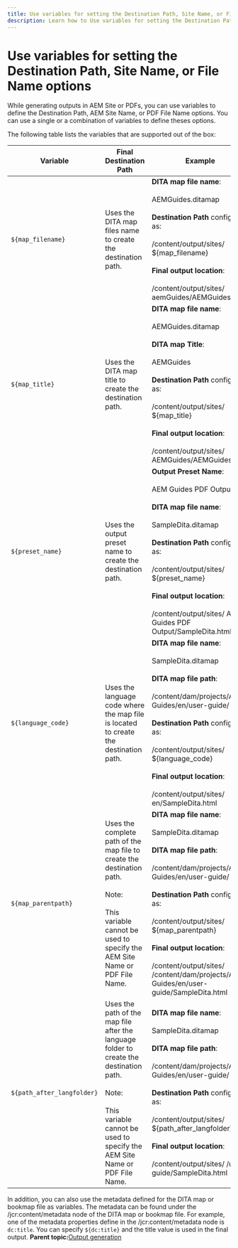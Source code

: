 ```yaml
---
title: Use variables for setting the Destination Path, Site Name, or File Name options
description: Learn how to Use variables for setting the Destination Path, Site Name, or File Name options
---
```


# Use variables for setting the Destination Path, Site Name, or File Name options


While generating outputs in AEM Site or PDFs, you can use variables to define the Destination Path, AEM Site Name, or PDF File Name options. You can use a single or a combination of variables to define theses options.

The following table lists the variables that are supported out of the box:

| Variable | Final Destination Path | Example |
| --- | --- | --- |
| `${map_filename}` | Uses the DITA map files name to create the destination path. | **DITA map file name**:<br><br>AEMGuides.ditamap<br><br>**Destination Path** configured as:<br><br>/content/output/sites/ ${map_filename}<br><br>**Final output location**:<br><br>/content/output/sites/ aemGuides/AEMGuides.html |
| `${map_title}` | Uses the DITA map title to create the destination path. | **DITA map file name**:<br><br>AEMGuides.ditamap<br><br>**DITA map Title**:<br><br>AEMGuides<br><br>**Destination Path** configured as:<br><br>/content/output/sites/ ${map_title}<br><br>**Final output location**:<br><br>/content/output/sites/ AEMGuides/AEMGuides.html |
| `${preset_name}` | Uses the output preset name to create the destination path. | **Output Preset Name**:<br><br>AEM Guides PDF Output<br><br>**DITA map file name**:<br><br>SampleDita.ditamap<br><br>**Destination Path** configured as:<br><br>/content/output/sites/ ${preset_name}<br><br>**Final output location**:<br><br>/content/output/sites/ AEM Guides PDF Output/SampleDita.html |
| `${language_code}` | Uses the language code where the map file is located to create the destination path. | **DITA map file name**:<br><br>SampleDita.ditamap<br><br>**DITA map file path**:<br><br>/content/dam/projects/AEM-Guides/en/user-guide/<br><br>**Destination Path** configured as:<br><br>/content/output/sites/ ${language_code}<br><br>**Final output location**:<br><br>/content/output/sites/ en/SampleDita.html |
| `${map_parentpath}` | Uses the complete path of the map file to create the destination path.<br><br>Note:<br><br>This variable cannot be used to specify the AEM Site Name or PDF File Name. | **DITA map file name**:<br><br>SampleDita.ditamap<br><br>**DITA map file path**:<br><br>/content/dam/projects/AEM-Guides/en/user-guide/<br><br>**Destination Path** configured as:<br><br>/content/output/sites/ ${map_parentpath}<br><br>**Final output location**:<br><br>/content/output/sites/ /content/dam/projects/AEM-Guides/en/user-guide/SampleDita.html |
| `${path_after_langfolder}` | Uses the path of the map file after the language folder to create the destination path.<br><br>Note:<br><br>This variable cannot be used to specify the AEM Site Name or PDF File Name. | **DITA map file name**:<br><br>SampleDita.ditamap<br><br>**DITA map file path**:<br><br>/content/dam/projects/AEM-Guides/en/user-guide/<br><br>**Destination Path** configured as:<br><br>/content/output/sites/ ${path\_after\_langfolder}<br><br>**Final output location**:<br><br>/content/output/sites/ /user-guide/SampleDita.html |

In addition, you can also use the metadata defined for the DITA map or bookmap file as variables. The metadata can be found under the /jcr:content/metadata node of the DITA map or bookmap file. For example, one of the metadata properties define in the /jcr:content/metadata node is `dc:title`. You can specify `${dc:title}` and the title value is used in the final output.
**Parent topic:**[Output generation](generate-output.md)

